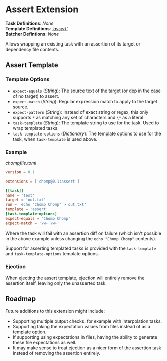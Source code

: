 # Assert Extension

**Task Definitions**: _None_<br/>
**Template Definitions**: _['assert'](#assert-template)_<br/>
**Batcher Defintions**: _None_

Allows wrapping an existing task with an assertion of its target or dependency file contents.

## Assert Template

### Template Options

* `expect-equals` (_String_): The source text of the target (or dep in the case of no target) to assert.
* `expect-match` (_String_): Regular expression match to apply to the target source.
* `expect-pattern` (_String_): Instead of exact string or regex, this only supports `*` as matching any set of characters and `\*` as a literal.
* `task-template` (_String_): The template string to use for the task. Used to wrap templated tasks.
* `task-template-options` (_Dictionary_): The template options to use for the task, when `task-template` is used above.

### Example

_chompfile.toml_
```toml
version = 0.1

extensions = ['chomp@0.1:assert']

[[task]]
name = 'test'
target = 'out.txt'
run = 'echo "Chomp Chomp" > out.txt'
template = 'assert'
[task.template-options]
expect-equals = 'Chomp Chomp'
expect-match = '\w+ \w+'
```

Where the task will fail with an assertion diff on failure (which isn't possible in the above example unless changing the `echo "Chomp Chomp"` contents).

Support for asserting templated tasks is provided with the `task-template` and `task-template-options` template options.

### Ejection

When ejecting the assert template, ejection will entirely remove the assertion itself, leaving only the unasserted task.

## Roadmap

Future additions to this extension might include:

* Supporting multiple output checks, for example with interpolation tasks.
* Supporting taking the expectation values from files instead of as a template option.
* If supporting using expectations in files, having the ability to generate these file expectations as well.
* It may make sense to treat ejection as a nicer form of the assertion task instead of removing the assertion entirely.
